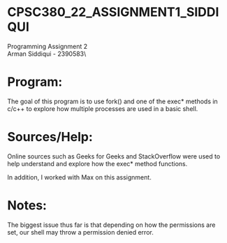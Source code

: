 # CPSC380_22_ASSIGNMENT1_SIDDIQUI
Programming Assignment 2\
Arman Siddiqui - 2390583\

# Program:
The goal of this program is to use fork() and one of the exec* methods in c/c++ to explore how multiple processes are used in a basic shell.

# Sources/Help:
Online sources such as Geeks for Geeks and StackOverflow were used to help understand and explore how the exec* method functions.

In addition, I worked with Max on this assignment.

# Notes:
The biggest issue thus far is that depending on how the permissions are set, our shell may throw a permission denied error. 